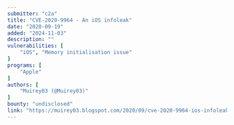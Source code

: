 ```yaml
---
submitter: "c2a"
title: "CVE-2020-9964 - An iOS infoleak"
date: "2020-09-19"
added: "2024-11-03"
description: ""
vulnerabilities: [
    "iOS", "Memory initialisation issue"
]
programs: [
    "Apple"
]
authors: [
    "Muirey03 (@Muirey03)"
]
bounty: "undisclosed"
link: "https://muirey03.blogspot.com/2020/09/cve-2020-9964-ios-infoleak.html"
---
```





